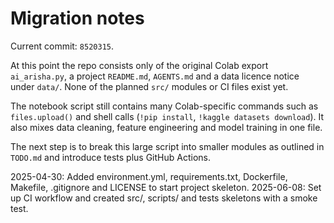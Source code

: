 # Migration notes

Current commit: `8520315`.

At this point the repo consists only of the original Colab export `ai_arisha.py`,
a project `README.md`, `AGENTS.md` and a data licence notice under `data/`.
None of the planned `src/` modules or CI files exist yet.

The notebook script still contains many Colab-specific commands such as
`files.upload()` and shell calls (`!pip install`, `!kaggle datasets download`).
It also mixes data cleaning, feature engineering and model training in one file.

The next step is to break this large script into smaller modules as outlined in
`TODO.md` and introduce tests plus GitHub Actions.

2025-04-30: Added environment.yml, requirements.txt, Dockerfile, Makefile, .gitignore and LICENSE to start project skeleton.
2025-06-08: Set up CI workflow and created src/, scripts/ and tests skeletons with a smoke test.
